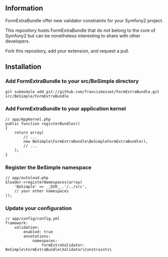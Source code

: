 ## Information

FormExtraBundle offer new validator constraints for your Symfony2 project.

This repository hosts FormExtraBundle that do not belong to the core of Symfony2 but can
be nonetheless interesting to share with other developers.

Fork this repository, add your extension, and request a pull.

## Installation

### Add FormExtraBundle to your src/BeSimple directory

    git submodule add git://github.com/francisbesset/FormExtraBundle.git src/BeSimple/FormExtraBundle

### Add FormExtraBundle to your application kernel

    // app/AppKernel.php
    public function registerBundles()
    {
        return array(
            // ...
            new BeSimple\FormExtraBundle\BeSimpleFormExtraBundle(),
            // ...
        );
    }

### Register the BeSimple namespace

    // app/autoload.php
    $loader->registerNamespaces(array(
        'BeSimple' => __DIR__.'/../src',
        // your other namespaces
    ));

### Update your configuration

    // app/config/config.yml
    framework:
        validation:
            enabled: true
            annotations:
                namespaces:
                    formExtraValidator: BeSimple\FormExtraBundle\Validator\Constraints\
